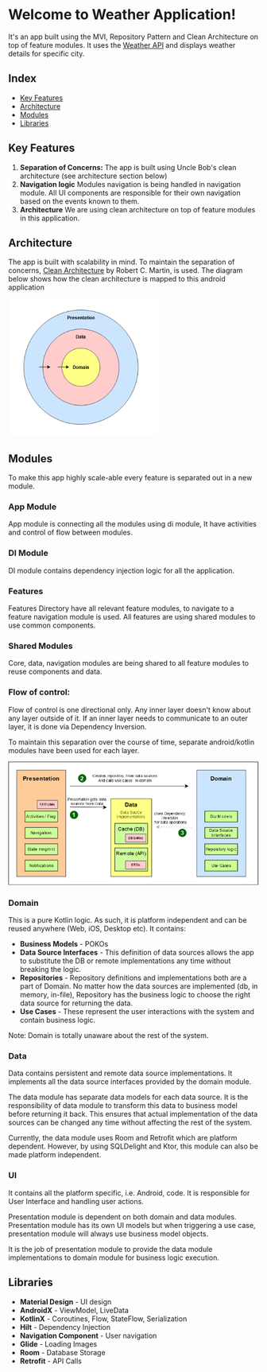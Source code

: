# Welcome to Weather Application!

It's an app built using the MVI, Repository Pattern and Clean Architecture on top of feature modules. It uses the [Weather API]( https://api.worldweatheronline.com/premium/v1/weather.ashx?key=b17430f61a27465ea77192310221304&q=Aqaba%2C%20Jordan&format=json) and displays weather details for specific city.

## Index

- [Key Features](#key-features)
- [Architecture](#architecture)
- [Modules](#modules)
- [Libraries](#libraries)

## Key Features
1. **Separation of Concerns:** The app is built using Uncle Bob's clean architecture (see architecture section below)
3. **Navigation logic** Modules navigation is being handled in navigation module. All UI components are responsible for their own navigation based on the events known to them.
4. **Architecture** We are using clean architecture on top of feature modules in this application.




## Architecture
The app is built with scalability in mind. To maintain the separation of concerns, [Clean Architecture](https://blog.cleancoder.com/uncle-bob/2012/08/13/the-clean-architecture.html) by Robert C. Martin, is used. The diagram below shows how the clean architecture is mapped to this android application 

<img src="images/clean.png" width=300>

## Modules
To make this app highly scale-able every feature is separated out in a new module.

### App Module
App module is connecting all the modules using di module, It have activities and control of flow between modules.

### DI Module
DI module contains dependency injection logic for all the application.

### Features
Features Directory have all relevant feature modules, to navigate to a feature navigation module is used. All features are using shared modules to use common components.

### Shared Modules
Core, data, navigation modules are being shared to all feature modules to reuse components and data.


### Flow of control:
Flow of control is one directional only. Any inner layer doesn't know about any layer outside of it. If an inner layer needs to communicate to an outer layer, it is done via Dependency Inversion. 

To maintain this separation over the course of time, separate android/kotlin modules have been used for each layer.

<img src="images/flow.png" width=750>


### Domain

This is a pure Kotlin logic. As such, it is platform independent and can be reused anywhere (Web, iOS, Desktop etc). It contains:

- **Business Models** - POKOs
- **Data Source Interfaces** - This definition of data sources allows the app to substitute the DB or remote implementations any time without breaking the logic.
- **Repositories** - Repository definitions and implementations both are a part of Domain. No matter how the data sources are implemented (db, in memory, in-file), Repository has the business logic to choose the right data source for returning the data.
- **Use Cases** - These represent the user interactions with the system and contain business logic.

Note: Domain is totally unaware about the rest of the system.

### Data

Data contains persistent and remote data source implementations. It implements all the data source interfaces provided by the domain module. 

The data module has separate data models for each data source. It is the responsibility of data module to transform this data to business model before returning it back. This ensures that actual implementation of the data sources can be changed any time without affecting the rest of the system.

Currently, the data module uses Room and Retrofit which are platform dependent. However, by using SQLDelight and Ktor, this module can also be made platform independent.

### UI
It contains all the platform specific, i.e. Android, code. It is responsible for User Interface and handling user actions. 

Presentation module is dependent on both domain and data modules. Presentation module has its own UI models but when triggering a use case, presentation module will always use business model objects.

It is the job of presentation module to provide the data module implementations to domain module for business logic execution.


## Libraries

- **Material Design** - UI design
- **AndroidX** - ViewModel, LiveData
- **KotlinX** - Coroutines, Flow, StateFlow, Serialization
- **Hilt** -  Dependency Injection
- **Navigation Component** - User navigation
- **Glide** - Loading Images
- **Room** - Database Storage
- **Retrofit** - API Calls

